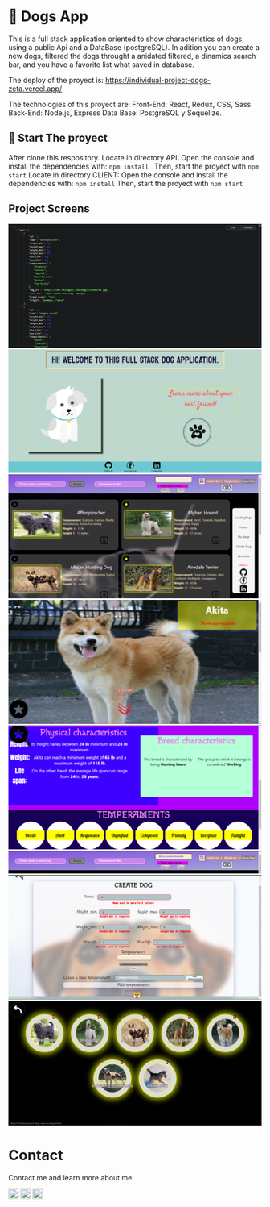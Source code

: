 # 🐶 Dogs App

This is a full stack application oriented to show characteristics of dogs, using a public Api and a DataBase (postgreSQL). 
In adition you can create a new dogs, filtered the dogs throught a anidated filtered, a dinamica search bar, and you have a favorite list what saved in database. 

The deploy of the proyect is: 
https://individual-project-dogs-zeta.vercel.app/

The technologies of this proyect are: 
 Front-End: 
 React, Redux, CSS, Sass
 Back-End: 
Node.js, Express
Data Base: 
PostgreSQL y Sequelize.

##  🧠 Start The proyect
After clone this respository.
Locate in directory API: 
	Open the console and install the dependencies with: 
	 `npm install `
	Then, start the proyect with 
	 `npm start`
Locate in directory CLIENT: 
	Open the console and install the dependencies with: 
	 `npm install`
	Then, start the proyect with 
	 `npm start`
## Project Screens
![Dog](https://github.com/CarlosG1272/CarlosG1272/blob/main/assets/dogApp/back1.PNG)
![Dog](https://github.com/CarlosG1272/CarlosG1272/blob/main/assets/dogApp/dog1.PNG)
![Dog](https://github.com/CarlosG1272/CarlosG1272/blob/main/assets/dogApp/dog2.PNG)
![Dog](https://github.com/CarlosG1272/CarlosG1272/blob/main/assets/dogApp/dog3.PNG)
![Dog](https://github.com/CarlosG1272/CarlosG1272/blob/main/assets/dogApp/dog4.PNG)
![Dog](https://github.com/CarlosG1272/CarlosG1272/blob/main/assets/dogApp/dog5.PNG)
![Dog](https://github.com/CarlosG1272/CarlosG1272/blob/main/assets/dogApp/dog6.PNG)
![Dog](https://github.com/CarlosG1272/CarlosG1272/blob/main/assets/dogApp/dog7.PNG)
# Contact
Contact me and learn more about me: 
<p>
    <a href="https://www.linkedin.com/in/carlos-guerra-developer/">
      <img align="center" src="https://cdn.jsdelivr.net/npm/simple-icons@3.0.1/icons/linkedin.svg" height="20" width="20" />
    </a>
    <a href="https://github.com/CarlosG1272">
      <img align="center" src="https://cdn.jsdelivr.net/npm/simple-icons@3.0.1/icons/github.svg" height="20" width="20" />
    </a>
    <a href="https://www.facebook.com/profile.php?id=100081600548515">
      <img align="center" src="https://cdn.jsdelivr.net/npm/simple-icons@3.0.1/icons/facebook.svg" height="20" width="20" />
    </a>
<p/>
